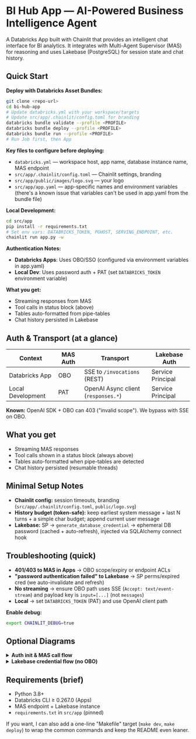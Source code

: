 # BI Hub App — AI-Powered Business Intelligence Agent

A Databricks App built with Chainlit that provides an intelligent chat interface for BI analytics. It integrates with Multi-Agent Supervisor (MAS) for reasoning and uses Lakebase (PostgreSQL) for session state and chat history.

## Quick Start

**Deploy with Databricks Asset Bundles:**
```bash
git clone <repo-url>
cd bi-hub-app
# Update databricks.yml with your workspace/targets
# Update src/app/.chainlit/config.toml for branding
databricks bundle validate --profile <PROFILE>
databricks bundle deploy --profile <PROFILE>
databricks bundle run --profile <PROFILE>
# Run Job first, then App
```

**Key files to configure before deploying:**
- `databricks.yml` — workspace host, app name, database instance name, MAS endpoint
- `src/app/.chainlit/config.toml` — Chainlit settings, branding
- `src/app/public/images/logo.svg` — your logo
- `src/app/app.yaml` — app-specific names and environment variables (there's a known issue that variables can't be used in app.yaml from the bundle file)

**Local Development:**
```bash
cd src/app
pip install -r requirements.txt
# Set env vars: DATABRICKS_TOKEN, PGHOST, SERVING_ENDPOINT, etc.
chainlit run app.py -w
```

**Authentication Notes:**
- **Databricks Apps**: Uses OBO/SSO (configured via environment variables in app.yaml)
- **Local Dev**: Uses password auth + PAT (set `DATABRICKS_TOKEN` environment variable)

**What you get:**
- Streaming responses from MAS
- Tool calls in status block (above)
- Tables auto-formatted from pipe-tables
- Chat history persisted in Lakebase

## Auth & Transport (at a glance)

| Context | MAS Auth | Transport | Lakebase Auth |
|---------|----------|-----------|---------------|
| Databricks App | OBO | SSE to `/invocations` (REST) | Service Principal |
| Local Development | PAT | OpenAI Async client (`responses.*`) | Service Principal |

**Known:** OpenAI SDK + OBO can 403 ("invalid scope"). We bypass with SSE on OBO.

## What you get

- Streaming MAS responses
- Tool calls shown in a status block (always above)
- Tables auto-formatted when pipe-tables are detected
- Chat history persisted (resumable threads)

## Minimal Setup Notes

- **Chainlit config:** session timeouts, branding (`src/app/.chainlit/config.toml`, `public/logo.svg`)
- **History budget (token-safe):** keep earliest system message + last N turns + a simple char budget; append current user message
- **Lakebase:** SP → `generate_database_credential` → ephemeral DB password (cached + auto-refresh), injected via SQLAlchemy connect hook

## Troubleshooting (quick)

- **401/403 to MAS in Apps** → OBO scope/expiry or endpoint ACLs
- **"password authentication failed" to Lakebase** → SP perms/expired cred (we auto-invalidate and refresh)
- **No streaming** → ensure OBO path uses SSE (`Accept: text/event-stream`) and payload key is `input=[...]` (not `messages`)
- **Local** → set `DATABRICKS_TOKEN` (PAT) and use OpenAI client path

**Enable debug:**
```bash
export CHAINLIT_DEBUG=true
```

## Optional Diagrams

<details>
<summary><strong>Auth init & MAS call flow</strong></summary>

```mermaid
sequenceDiagram
  participant U as User
  participant A as Databricks App (SSO)
  participant CL as Chainlit
  participant ID as Identity(TokenSource)
  participant MAS as MAS Serving Endpoint

  U->>A: Open app (SSO)
  A->>CL: Forward OBO headers
  CL->>ID: Build Identity with OboTokenSource
  ID-->>CL: bearer() → OBO token
  CL->>MAS: POST /invocations (SSE) with Bearer
  MAS-->>CL: stream events (delta/tool/done)
  CL-->>U: status on top, answer streams below
```

</details>

<details>
<summary><strong>Lakebase credential flow (no OBO)</strong></summary>

```mermaid
flowchart LR
  SP[Service Principal] --> WSC[WorkspaceClient]
  WSC --> GDC[generate_database_credential]
  GDC -->|ephemeral DB password| SA[(SQLAlchemy Engine)]
  SA --> PG[(Lakebase Postgres)]
```

</details>

## Requirements (brief)

- Python 3.8+
- Databricks CLI ≥ 0.267.0 (Apps)
- MAS endpoint + Lakebase instance
- `requirements.txt` in `src/app` (pinned)

If you want, I can also add a one-line "Makefile" target (`make dev`, `make deploy`) to wrap the common commands and keep the README even leaner.
